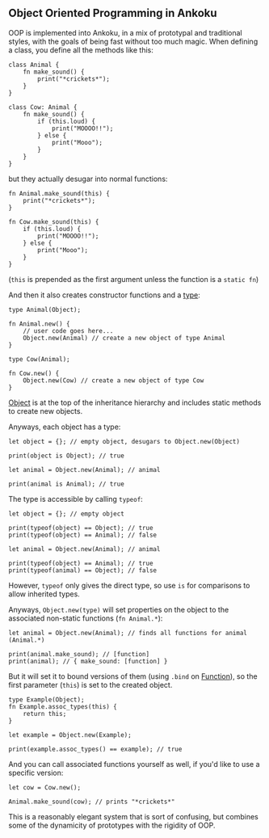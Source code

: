 ## Object Oriented Programming in Ankoku

OOP is implemented into Ankoku, in a mix of prototypal and traditional styles, with the goals of being fast without too much magic. When defining a class, you define all the methods like this:

```rust,ignore
class Animal {
	fn make_sound() {
		print("*crickets*");
	}
}

class Cow: Animal {
	fn make_sound() {
		if (this.loud) {
			print("MOOOO!!");
		} else {
			print("Mooo");
		}
	}
}
```

but they actually desugar into normal functions:

```rust,ignore
fn Animal.make_sound(this) {
	print("*crickets*");
}

fn Cow.make_sound(this) {
	if (this.loud) {
		print("MOOOO!!");
	} else {
		print("Mooo");
	}
}
```

(`this` is prepended as the first argument unless the function is a `static fn`)

And then it also creates constructor functions and a [type](./reference/type.md):

```rust,ignore
type Animal(Object);

fn Animal.new() {
	// user code goes here...
	Object.new(Animal) // create a new object of type Animal
}

type Cow(Animal);

fn Cow.new() {
	Object.new(Cow) // create a new object of type Cow
}
```

[Object](./reference/object.md) is at the top of the inheritance hierarchy and includes static methods to create new objects.

Anyways, each object has a type:

```rust,ignore
let object = {}; // empty object, desugars to Object.new(Object)

print(object is Object); // true

let animal = Object.new(Animal); // animal

print(animal is Animal); // true
```

The type is accessible by calling `typeof`:

```rust,ignore
let object = {}; // empty object

print(typeof(object) == Object); // true
print(typeof(object) == Animal); // false

let animal = Object.new(Animal); // animal

print(typeof(object) == Animal); // true
print(typeof(animal) == Object); // false
```

However, `typeof` only gives the direct type, so use `is` for comparisons to allow inherited types.

Anyways, `Object.new(type)` will set properties on the object to the associated non-static functions (`fn Animal.*`):

```rust,ignore
let animal = Object.new(Animal); // finds all functions for animal (Animal.*)

print(animal.make_sound); // [function]
print(animal); // { make_sound: [function] }
```

But it will set it to bound versions of them (using `.bind` on [Function](reference/function.md)), so the first parameter (`this`) is set to the created object.

```rust,ignore
type Example(Object);
fn Example.assoc_types(this) {
	return this;
}

let example = Object.new(Example);

print(example.assoc_types() == example); // true
```

And you can call associated functions yourself as well, if you'd like to use a specific version:

```rust,ignore
let cow = Cow.new();

Animal.make_sound(cow); // prints "*crickets*"
```

This is a reasonably elegant system that is sort of confusing, but combines some of the dynamicity of prototypes with the rigidity of OOP.
